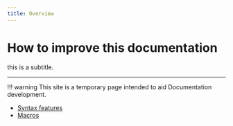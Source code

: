 ```yaml
---
title: Overview
---
```

# How to improve this documentation

this is a subtitle.

---

!!! warning
    This site is a temporary page intended to aid Documentation development.


- [Syntax features](features.md)
- [Macros](macros.md)
